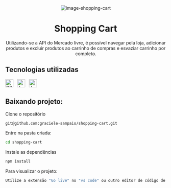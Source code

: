 <div align="center">
  <img alt="image-shopping-cart" src="https://i.imgur.com/TNg0THZ.png"/>
</div>
<h1 align="center">Shopping Cart</h1>

<p align="center">
Utilizando-se a API do Mercado livre, é possível navegar pela loja, adicionar produtos e excluir produtos ao carrinho de compras e esvaziar carrinho por completo.
</p>


## Tecnologias utilizadas
[<img src="https://img.shields.io/badge/CSS3-1572B6?style=for-the-badge&logo=css3&logoColor=white" alt="CSS3" title="CSS3" height="25" />](https://developer.mozilla.org/en-US/docs/Web/CSS)
&nbsp;
[<img src="https://img.shields.io/badge/JavaScript-323330?style=for-the-badge&logo=javascript&logoColor=F7DF1E" alt="JavaScript" title="JavaScript" height="25" />](https://developer.mozilla.org/pt-BR/docs/Web/JavaScript)
&nbsp;
[<img src="https://img.shields.io/badge/Jest-C21325?style=for-the-badge&logo=jest&logoColor=white" alt="Jest" title="Jest" height="25" />](https://jestjs.io/docs/getting-started)
&nbsp;
## Baixando projeto:

Clone o repositório 
```bash
git@github.com:graciele-sampaio/shopping-cart.git
```

Entre na pasta criada:
```bash
cd shopping-cart
```

Instale as dependências
```bash
npm install
```

Para visualizar o projeto:
```bash
Utilize a extensão "Go live" no "vs code" ou outro editor de código de sua preferência
```

